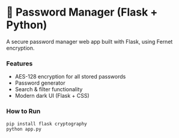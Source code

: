 # 🔐 Password Manager (Flask + Python)
A secure password manager web app built with Flask, using Fernet encryption.

### Features
- AES-128 encryption for all stored passwords  
- Password generator  
- Search & filter functionality  
- Modern dark UI (Flask + CSS)

### How to Run
```bash
pip install flask cryptography
python app.py

